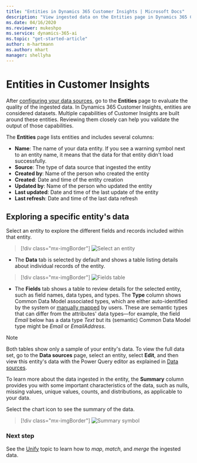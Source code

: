 ```yaml
---
title: "Entities in Dynamics 365 Customer Insights | Microsoft Docs"
description: "View ingested data on the Entities page in Dynamics 365 Customer Insights."
ms.date: 04/16/2020
ms.reviewer: mukeshpo
ms.service: dynamics-365-ai
ms.topic: "get-started-article"
author: m-hartmann
ms.author: mhart
manager: shellyha
---
```


# Entities in Customer Insights

After [configuring your data sources](data-sources.md), go to the **Entities** page to evaluate the quality of the ingested data. In Dynamics 365 Customer Insights, entities are considered datasets. Multiple capabilities of Customer Insights are built around these entities. Reviewing them closely can help you validate the output of those capabilities.

The **Entities** page lists entities and includes several columns:

- **Name**: The name of your data entity. If you see a warning symbol next to an entity name, it means that the data for that entity didn't load successfully.
- **Source**: The type of data source that ingested the entity
- **Created by**: Name of the person who created the entity
- **Created**: Date and time of the entity creation
- **Updated by**: Name of the person who updated the entity
- **Last updated**: Date and time of the last update of the entity
- **Last refresh**: Date and time of the last data refresh

## Exploring a specific entity's data

Select an entity to explore the different fields and records included within that entity.

> [!div class="mx-imgBorder"]
> ![Select an entity](media/data-manager-entities-data.png "Select an entity")

- The **Data** tab is selected by default and shows a table listing details about individual records of the entity.

> [!div class="mx-imgBorder"]
> ![Fields table](media/data-manager-entities-fields.PNG "Fields table")

- The **Fields** tab shows a table to review details for the selected entity, such as field names, data types, and types. The **Type** column shows Common Data Model associated types, which are either auto-identified by the system or [manually mapped](map-entities.md) by users. These are semantic types that can differ from the attributes' data types—for example, the field *Email* below has a data type *Text* but its (semantic) Common Data Model type might be *Email* or *EmailAddress*.

> [!NOTE]
> Both tables show only a sample of your entity's data. To view the full data set, go to the **Data sources** page, select an entity, select **Edit**, and then view this entity's data with the Power Query editor as explained in [Data sources](data-sources.md).

To learn more about the data ingested in the entity, the **Summary** column provides you with some important characteristics of the data, such as nulls, missing values, unique values, counts, and distributions, as applicable to your data.

Select the chart icon to see the summary of the data.

> [!div class="mx-imgBorder"]
> ![Summary symbol](media/data-manager-entities-summary.png "Data summary table")

### Next step

See the [Unify](data-unification.md) topic to learn how to *map*, *match*, and *merge* the ingested data.
